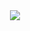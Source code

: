 <div align="center">
<img src="https://komarev.com/ghpvc/?username=jffrydsr&&style=flat-square" align="center" />
</div>